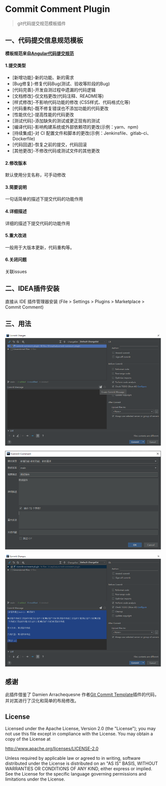 # Commit Comment Plugin

> git代码提交规范模板插件

## 一、代码提交信息规范模板

**模板规范来自[Angular代码提交规范](https://github.com/angular/angular.js/blob/master/CONTRIBUTING.md#commit-message-format)**

#### 1.提交类型

- [新增功能]-新的功能、新的需求
- [Bug修复]-修复代码Bug(测试、验收等阶段的Bug)
- [代码完善]-开发自测过程中遗漏的代码逻辑
- [文档修改]-仅文档更改(代码注释、README等)
- [样式修改]-不影响代码功能的修改 (CSS样式、代码格式化等)
- [代码重构]-既不修复错误也不添加功能的代码更改
- [性能优化]-提高性能的代码更改
- [测试代码]-添加缺失的测试或更正现有的测试
- [编译代码]-影响构建系统或外部依赖项的更改(示例：yarn、npm)
- [持续集成]-对 CI 配置文件和脚本的更改(示例：Jenkinsfile、gitlab-ci、Dockerfile)
- [代码回退]-恢复之前的提交，代码回滚
- [其他更改]-不修改代码或测试文件的其他更改

#### 2.修改版本

默认使用分支名称，可手动修改

#### 3.简要说明

一句话简单的描述下提交代码的功能作用

#### 4.详细描述

详细的描述下提交代码的功能作用

#### 5.重大改进

一般用于大版本更新，代码重构等。

#### 6.关闭问题

关联issues

## 二、IDEA插件安装

直接从 IDE 插件管理器安装 (File > Settings > Plugins > Marketplace > Commit Comment)

## 三、用法

![提交步骤 1](static/step-1.png)

![提交步骤 2](static/step-2.png)

![提交步骤 3](static/step-3.png)


## 感谢

此插件借鉴了 Damien Arrachequesne 作者[Git Commit Template](https://plugins.jetbrains.com/plugin/9861-git-commit-template)插件的代码，并对其进行了汉化和简单的布局修改。

## License

Licensed under the Apache License, Version 2.0 (the "License");
you may not use this file except in compliance with the License.
You may obtain a copy of the License at

   http://www.apache.org/licenses/LICENSE-2.0

Unless required by applicable law or agreed to in writing, software
distributed under the License is distributed on an "AS IS" BASIS,
WITHOUT WARRANTIES OR CONDITIONS OF ANY KIND, either express or implied.
See the License for the specific language governing permissions and
limitations under the License.
